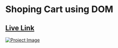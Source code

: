 # Shoping Cart using DOM
## [Live Link](https://codesperk.github.io/shopping-cart-app-dom/)

[![Project Image](https://i.ibb.co/SRv32ys/Project-View.jpg)](https://codesperk.github.io/shopping-cart-app-dom/)
